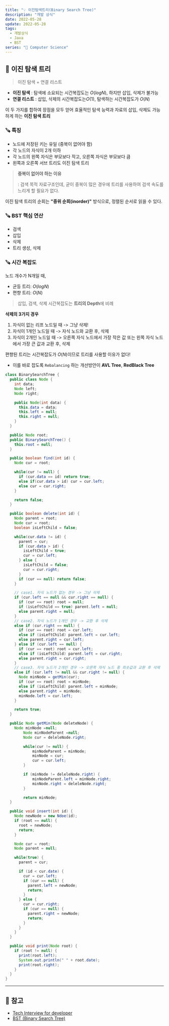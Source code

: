 ```yaml
---
title: "💡 이진탐색트리(Binary Search Tree)"
description: "개발 상식"
date: 2022-05-28
update: 2022-05-28
tags:
  - 개발상식
  - Java
  - BST
series: "📂 Computer Science"
---
```


## 🧷 이진 탐색 트리
> 이진 탐색 + 연결 리스트

- **이진 탐색** : 탐색에 소요되는 시간복잡도는 $O(logN)$, 하지만 삽입, 삭제가 불가능
- **연결 리스트** : 삽입, 삭제의 시간복잡도는$O(1)$, 탐색하는 시간복잡도가 $O(N)$

이 두 가지를 합하여 장점을 모두 얻어 효율적인 탐색 능력과 자료의 삽입, 삭제도 가능하게 하는 **이진 탐색 트리**

### 🪚 특징
- 노드에 저장된 키는 유일 (중복이 없어야 함)
- 각 노드의 자식이 2개 이하
- 각 노드의 왼쪽 자식은 부모보다 작고, 오른쪽 자식은 부모보다 큼
- 왼쪽과 오른쪽 서브 트리도 이진 탐색 트리

> **중복이 없어야 하는 이유**
> 
> : 검색 목적 자료구조인데, 굳이 중복이 많은 경우에 트리를 사용하여 검색 속도를 느리게 할 필요가 없다.

이진 탐색 트리의 순회는 **"중위 순회(inorder)"** 방식으로, 정렬된 순서로 읽을 수 있다.

### 🪚 BST 핵심 연산
- 검색
- 삽입
- 삭제
- 트리 생성, 삭제

### 🪚 시간 복잡도
노드 개수가 N개일 때,
- 균등 트리: $O(logN)$
- 편향 트리: $O(N)$

> 삽입, 검색, 삭제 시간복잡도는 **트리의 Depth**에 비례

**삭제의 3가지 경우**
1. 자식이 없는 리프 노드일 때 -> 그냥 삭제!
2. 자식이 1개인 노드일 때 -> 자식 노드와 교환 후, 삭제
3. 자식이 2개인 노드일 때 -> 오른쪽 자식 노드에서 가장 작은 값 또는 왼쪽 자식 노드에서 가장 큰 값과 교환 후, 삭제

편향된 트리는 시간복잡도가 $O(N)$이므로 트리를 사용할 이유가 없다!
- 이를 바로 잡도록 `Rebalancing` 하는 개선방안이 **AVL Tree**, **RedBlack Tree**

```java
class BinarySearchTree {
  public class Node {
    int data;
    Node left;
    Node right;

    public Node(int data) {
      this.data = data;
      this.left = null;
      this.right = null;
    }
  }

  public Node root;
  public BinarySearchTree() {
    this.root = null;
  }

  public boolean find(int id) {
    Node cur = root;

    while(cur != null) {
      if (cur.data == id) return true;
      else if(cur.data > id) cur = cur.left;
      else cur = cur.right;
    }

    return false;
  }

  public boolean delete(int id) {
    Node parent = root;
    Node cur = root;
    boolean isLeftChild = false;

    while(cur.data != id) {
      parent = cur;
      if (cur.data > id) {
        isLeftChild = true;
        cur = cur.left;
      } else {
        isLeftChild = false;
        cur = cur.right;
      }
      if (cur == null) return false;
    }

    // case1. 자식 노드가 없는 경우 -> 그냥 삭제
    if (cur.left == null && cur.right == null) {
      if (cur == root) root = null;
      if (isLeftChild == true) parent.left = null;
      else parent.right = null;
    } 
    // case2. 자식 노드가 1개인 경우 -> 교환 후 삭제
    else if (cur.right == null) {
      if (cur == root) root = cur.left;
      else if (isLeftChild) parent.left = cur.left;
      else parent.right = cur.left;
    } else if (cur.left == null) {
      if (cur == root) root = cur.left;
      else if (isLeftChild) parent.left = cur.right;
      else parent.right = cur.right;
    }
    // case3. 자식 노드가 2개인 경우 -> 오른쪽 자식 노드 중 최솟값과 교환 후 삭제
    else if (cur.left != null && cur.right != null) {
      Node minNode = getMin(cur);
      if (cur == root) root = minNode;
      else if (isLeftChild) parent.left = minNode;
      else parent.right = minNode;
      minNode.left = cur.left;
    }

    return true;
  }

  public Node getMin(Node deleteNode) {
    Node minNode =null;
		Node minNodeParent =null;
		Node cur = deleleNode.right;

		while(cur != null) {
			minNodeParent = minNode;
			minNode = cur;
			cur = cur.left;
		}

		if (minNode != deleleNode.right) {
			minNodeParent.left = minNode.right;
			minNode.right = deleleNode.right;
		}

		return minNode;
  }

  public void insert(int id) {
    Node newNode = new Ndoe(id);
    if (root == null) {
      root = newNode;
      return;
    }

    Node cur = root;
    Node parent = null;

    while(true) {
      parent = cur;

      if (id < cur.date) {
        cur = cur.left;
        if (cur == null) {
          parent.left = newNode;
          return;
        }
      } else {
        cur = cur.right;
        if (cur == null) {
          parent.right = newNode;
          return;
        }
      }
    }
  }

  public void print(Node root) {
    if (root != null) {
      print(root.left);
      System.out.println(" " + root.date);
      print(root.right);
    }
  }
}
```

---

## 📕 참고
- [Tech Interview for developer](https://gyoogle.dev/blog/computer-science/data-structure/Tree.html)
- [BST (Binary Search Tree)](https://github.com/JaeYeopHan/Interview_Question_for_Beginner/tree/master/DataStructure#bst-binary-search-tree)